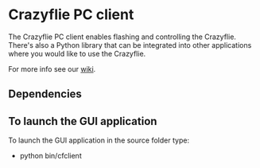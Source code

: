 # Crazyflie PC client

The Crazyflie PC client enables flashing and controlling the Crazyflie.
There's also a Python library that can be integrated into other applications where
you would like to use the Crazyflie.

For more info see our [wiki](http://wiki.bitcraze.se/ "Bitcraze Wiki").

Dependencies
------------

To launch the GUI application
-----------------------------

To launch the GUI application in the source folder type:
 - python bin/cfclient
